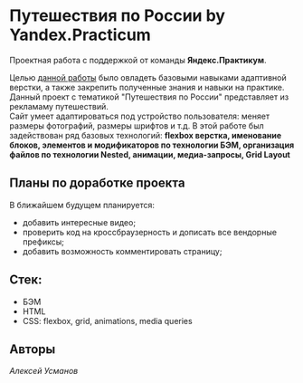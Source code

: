 # Путешествия по России by Yandex.Practicum

Проектная работа с поддержкой от команды **Яндекс.Практикум**.  
  
Целью [данной работы](https://leh1ch.github.io/russian-travel-1/Index.html) было овладеть базовыми навыками адаптивной верстки, а также закрепить полученные знания и навыки на практике.  
Данный проект с тематикой "Путешествия по России" представляет из рекламаму путешествий.  
Сайт умеет адаптироваться под устройство пользователя: меняет размеры фотографий, размеры шрифтов и т.д.
В этой работе был задействован ряд базовых технологий: **flexbox верстка, именование блоков, элементов и модификаторов по технологии БЭМ, организация файлов по технологии Nested, анимации, медиа-запросы, Grid Layout**   
## Планы по доработке проекта  
В ближайшем будущем планируется:  
* добавить интересные видео;  
* проверить код на кроссбраузерность и дописать все вендорные префиксы;
* добавить возможность комментировать страницу;  
## Стек:
* БЭМ
* HTML
* CSS: flexbox, grid, animations, media queries
## Авторы  
*Алексей Усманов* 